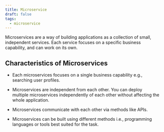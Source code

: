 ```yaml
---
title: Microservice
draft: false
tags:
  - microservice
---
```

Microservices are a way of building applications as a collection of small, independent services. Each service focuses on a specific business capability, and can work on its own.

## Characteristics of Microservices

- Each microservices focuses on a single business capability e.g., searching user profiles.

- Microservices are independent from each other. You can deploy multiple microservices independently of each other without affecting the whole application.

- Microservices communicate with each other via methods like APIs.

- Microservices can be built using different methods i.e., programming languages or tools best suited for the task.